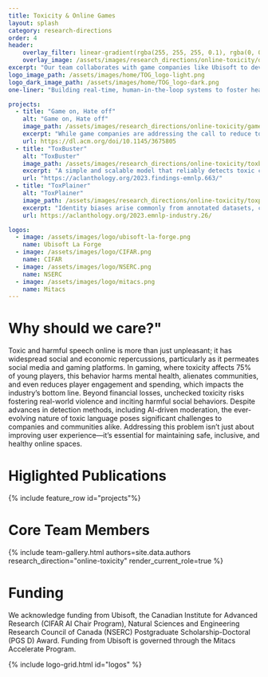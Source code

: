 ```yaml
---
title: Toxicity & Online Games
layout: splash
category: research-directions
order: 4
header:
    overlay_filter: linear-gradient(rgba(255, 255, 255, 0.1), rgba(0, 0, 0, 0.4))
    overlay_image: /assets/images/research_directions/online-toxicity/dystopian_city.webp
excerpt: "Our team collaborates with game companies like Ubisoft to develop responsible, real-time, human-in-the-loop AI systems for chat toxicity detection, creating safer online gaming communities."
logo_image_path: /assets/images/home/TOG_logo-light.png
logo_dark_image_path: /assets/images/home/TOG_logo-dark.png
one-liner: "Building real-time, human-in-the-loop systems to foster healthier gaming communities, partnering with industry leaders to deploy scalable solutions that adapt to emerging challenges."

projects:
  - title: "Game on, Hate off"
    alt: "Game on, Hate off"
    image_path: /assets/images/research_directions/online-toxicity/game-on-hate-off.jpg
    excerpt: "While game companies are addressing the call to reduce toxicity and promote player health, the need to understand toxicity trends across time is important. With a reliable toxicity detection model (average precision of 0.95), we apply our model to eight months’ worth of in-game chat data, offering visual insights into toxicity trends for Rainbow Six Siege and For Honor, two games developed by Ubisoft. Ultimately, this study serves as a foundation for future research in creating more inclusive and enjoyable online gaming experiences."
    url: https://dl.acm.org/doi/10.1145/3675805
  - title: "ToxBuster"
    alt: "ToxBuster"
    image_path: /assets/images/research_directions/online-toxicity/toxbuster.jpg
    excerpt: "A simple and scalable model that reliably detects toxic content in real-time for a line of chat by including chat history and metadata. ToxBuster consistently outperforms conventional toxicity models across popular multiplayer games, including Rainbow Six Siege, For Honor, and DOTA 2. We conduct an ablation study to assess the importance of each model component and explore ToxBuster’s transferability across the datasets. Furthermore, we showcase ToxBuster’s efficacy in post-game moderation, successfully flagging 82.1% of chat-reported players at a precision level of 90.0%. Additionally, we show how an additional 6% of unreported toxic players can be proactively moderated."
    url: "https://aclanthology.org/2023.findings-emnlp.663/"
  - title: "ToxPlainer"
    alt: "ToxPlainer"
    image_path: /assets/images/research_directions/online-toxicity/toxplainer.jpg
    excerpt: "Identity biases arise commonly from annotated datasets, can be propagated in language models and can cause further harm to marginal groups. Existing bias benchmarking datasets are mainly focused on gender or racial biases and are made to pinpoint which class the model is biased towards. They also are not designed for the gaming industry, a concern for models built for toxicity detection in videogames’ chat."
    url: https://aclanthology.org/2023.emnlp-industry.26/

logos:
  - image: /assets/images/logo/ubisoft-la-forge.png
    name: Ubisoft La Forge
  - image: /assets/images/logo/CIFAR.png
    name: CIFAR
  - image: /assets/images/logo/NSERC.png
    name: NSERC
  - image: /assets/images/logo/mitacs.png
    name: Mitacs
---
```



# Why should we care?"

Toxic and harmful speech online is more than just unpleasant; it has widespread social and economic repercussions, particularly as it permeates social media and gaming platforms. In gaming, where toxicity affects 75% of young players, this behavior harms mental health, alienates communities, and even reduces player engagement and spending, which impacts the industry’s bottom line. Beyond financial losses, unchecked toxicity risks fostering real-world violence and inciting harmful social behaviors. Despite advances in detection methods, including AI-driven moderation, the ever-evolving nature of toxic language poses significant challenges to companies and communities alike. Addressing this problem isn’t just about improving user experience—it’s essential for maintaining safe, inclusive, and healthy online spaces.


# Higlighted Publications

{% include feature_row id="projects"%}

# Core Team Members

{% include team-gallery.html authors=site.data.authors research_direction="online-toxicity" render_current_role=true %}


# Funding

We acknowledge funding from Ubisoft, the Canadian Institute for Advanced Research (CIFAR AI Chair Program), Natural Sciences and Engineering Research Council of Canada (NSERC) Postgraduate Scholarship-Doctoral (PGS D) Award. Funding from Ubisoft is governed through the Mitacs Accelerate Program.

{% include logo-grid.html id="logos" %}
